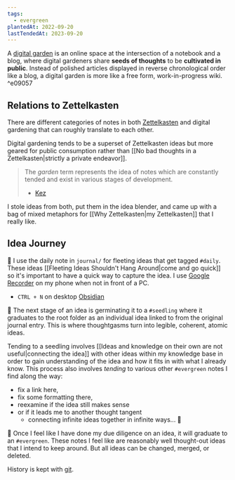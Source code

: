 ```yaml
---
tags:
  - evergreen
plantedAt: 2022-09-20
lastTendedAt: 2023-09-20
---
```

A [digital garden](https://maggieappleton.com/garden-history) is an online space at the intersection of a notebook and a blog, where digital gardeners share **seeds of thoughts** to be **cultivated in public**. Instead of polished articles displayed in reverse chronological order like a blog, a digital garden is more like a free form, work-in-progress wiki.
^e09057

## Relations to Zettelkasten

There are different categories of notes in both [Zettelkasten](https://zettelkasten.de/posts/overview/) and digital gardening that can roughly translate to each other.

Digital gardening tends to be a superset of Zettelkasten ideas but more geared for public consumption rather than [[No bad thoughts in a Zettelkasten|strictly a private endeavor]].

> The *garden* term represents the idea of notes which are constantly tended and exist in various stages of development.
> - [Kez](https://www.kez.ie/notes/digital%20garden/)

I stole ideas from both, put them in the idea blender, and came up with a bag of mixed metaphors for [[Why Zettelkasten|my Zettelkasten]] that I really like.

## Idea Journey

🍃 I use the daily note in `journal/` for fleeting ideas that get tagged `#daily`. These ideas [[Fleeting Ideas Shouldn't Hang Around|come and go quick]] so it's important to have a quick way to capture the idea. I use [Google Recorder](https://recorder.google.com/) on my phone when not in front of a PC.

- `CTRL + N` on desktop [Obsidian](https://obsidian.md/)

🌱 The next stage of an idea is germinating it to a `#seedling` where it graduates to the root folder as an individual idea linked to from the original journal entry. This is where thoughtgasms turn into legible, coherent, atomic ideas.

Tending to a seedling involves [[Ideas and knowledge on their own are not useful|connecting the idea]] with other ideas within my knowledge base in order to gain understanding of the idea and how it fits in with what I already know. This process also involves *tending* to various other `#evergreen` notes I find along the way:

* fix a link here,
* fix some formatting there,
* reexamine if the idea still makes sense
* or if it leads me to another thought tangent
	* connecting infinite ideas together in infinite ways... 🤯

🌲 Once I feel like I have done my due diligence on an idea, it will graduate to an `#evergreen`. These notes I feel like are reasonably well thought-out ideas that I intend to keep around. But all ideas can be changed, merged, or deleted.

History is kept with [git](https://github.com/chadly/garden).